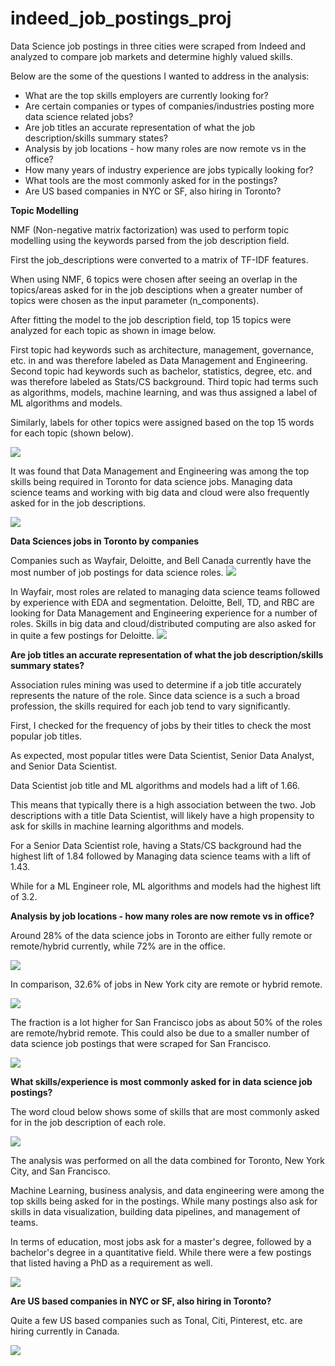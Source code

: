 # indeed_job_postings_proj
Data Science job postings in three cities were scraped from Indeed and analyzed to compare job markets and determine highly valued skills.

Below are the some of the questions I wanted to address in the analysis:
- What are the top skills employers are currently looking for?
- Are certain companies or types of companies/industries posting more data science related jobs?
- Are job titles an accurate representation of what the job description/skills summary states?
- Analysis by job locations - how many roles are now remote vs in the office?
- How many years of industry experience are jobs typically looking for?
- What tools are the most commonly asked for in the postings?
- Are US based companies in NYC or SF, also hiring in Toronto?


<b>Topic Modelling</b>

NMF (Non-negative matrix factorization) was used to perform topic modelling using the keywords parsed from the job description field.

First the job_descriptions were converted to a matrix of TF-IDF features. 

When using NMF, 6 topics were chosen after seeing an overlap in the topics/areas asked for in the job desciptions when a greater number of topics were chosen as the input parameter (n_components).

After fitting the model to the job description field, top 15 topics were analyzed for each topic as shown in image below.

First topic had keywords such as architecture, management, governance, etc. in and was therefore labeled as Data Management and Engineering.
Second topic had keywords such as bachelor, statistics, degree, etc. and was therefore labeled as Stats/CS background.
Third topic had terms such as algorithms, models, machine learning, and was thus assigned a label of ML algorithms and models.

Similarly, labels for other topics were assigned based on the top 15 words for each topic (shown below).

![](/images/topics_list.JPG)

It was found that Data Management and Engineering was among the top skills being required in Toronto for data science jobs. Managing data science teams and working 
with big data and cloud were also frequently asked for in the job descriptions.

![](/images/topic_labels_frequency_Toronto.JPG)

<b>Data Sciences jobs in Toronto by companies</b>

Companies such as Wayfair, Deloitte, and Bell Canada currently have the most number of job postings for data science roles. 
![](/images/Toronto_most_jobs_by_companies.JPG)

In Wayfair, most roles are related to managing data science teams followed by experience with EDA and segmentation.
Deloitte, Bell, TD, and RBC are looking for Data Management and Engineering experience for a number of roles.
Skills in big data and cloud/distributed computing are also asked for in quite a few postings for Deloitte. 
![](/images/Toronto_jobs_by_companies_topic_label.JPG)

<b>Are job titles an accurate representation of what the job description/skills summary states?</b>

Association rules mining was used to determine if a job title accurately represents the nature of the role. Since data science is a such a broad profession, the skills 
required for each job tend to vary significantly.

First, I checked for the frequency of jobs by their titles to check the most popular job titles. 

As expected, most popular titles were Data Scientist, Senior Data Analyst, and Senior Data Scientist.

Data Scientist job title and ML algorithms and models had a lift of 1.66. 

This means that typically there is a high association between the two. Job descriptions with a title Data Scientist,  will likely have a high propensity to ask for skills in machine learning algorithms and models.

For a Senior Data Scientist role, having a Stats/CS background had the highest lift of 1.84 followed by Managing data science teams with a lift of 1.43.

While for a ML Engineer role, ML algorithms and models had the highest lift of 3.2. 


<b>Analysis by job locations - how many roles are now remote vs in office?</b>

Around 28% of the data science jobs in Toronto are either fully remote or remote/hybrid currently, while 72% are in the office.

![](/images/remote_jobs_in_Toronto.JPG)

In comparison, 32.6% of jobs in New York city are remote or hybrid remote.

![](/images/remote_jobs_in_New_York.JPG)

The fraction is a lot higher for San Francisco jobs as about 50% of the roles are remote/hybrid remote. This could also be due to a smaller number of data science job postings that were scraped for San Francisco.

![](/images/remote_jobs_in_SF.JPG)

<b>What skills/experience is most commonly asked for in data science job postings?</b>

The word cloud below shows some of skills that are most commonly asked for in the job description of each role.

![](/images/word_cloud.JPG)

The analysis was performed on all the data combined for Toronto, New York City, and San Francisco. 

Machine Learning, business analysis, and data engineering were among the top skills being asked for in the postings. While many postings also ask for skills in data 
visualization, building data pipelines, and management of teams.

In terms of education, most jobs ask for a master's degree, followed by a bachelor's degree in a quantitative field. While there were a few postings that listed having
a PhD as a requirement as well.

![](/images/jobs_education_level.JPG)


<b>Are US based companies in NYC or SF, also hiring in Toronto?</b>

Quite a few US based companies such as Tonal, Citi, Pinterest, etc. are hiring currently in Canada.

![](/images/us_based_companies_in_Canada.JPG)
